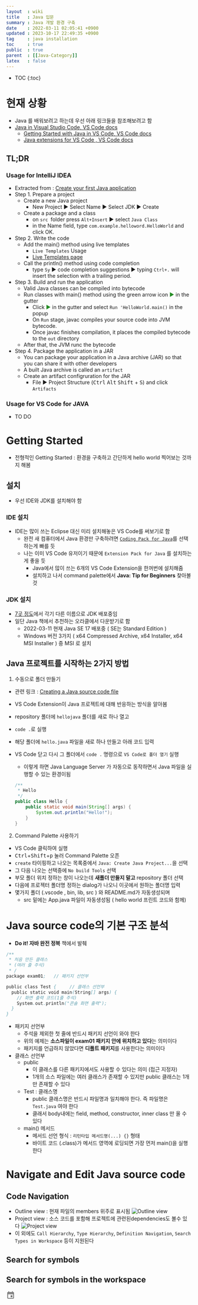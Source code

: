 ```yaml
---
layout  : wiki
title   : Java 입문 
summary : Java 개발 환경 구축 
date    : 2022-03-11 02:05:41 +0900
updated : 2023-10-17 22:49:35 +0900
tag     : java installation 
toc     : true
public  : true
parent  : [[Java-Category]] 
latex   : false
---
```

* TOC
{:toc}

# 현재 상황

* Java 를 배워보려고 하는데 우선 아래 링크들을 참조해보려고 함
* [Java in Visual Studio Code, VS Code docs](https://code.visualstudio.com/docs/languages/java)
  * [Getting Started with Java in VS Code, VS Code docs](https://code.visualstudio.com/docs/java/java-tutorial)
  * [Java extensions for VS Code , VS Code docs](https://code.visualstudio.com/docs/java/extensions)

## TL;DR

### Usage for IntelliJ IDEA

- Extracted from : [Create your first Java application](https://www.jetbrains.com/help/idea/creating-and-running-your-first-java-application.html)
- Step 1. Prepare a project
    - Create a new Java project 
        - New Project ▶ Select Name ▶ Select JDK ▶ Create 
    - Create a package and a class 
        - on `src `folder press `Alt+Insert` ▶ select `Java Class`
        - in the Name field, type `com.example.helloword.HelloWorld` and click OK.
- Step 2. Write the code
    - Add the main() method using live templates
        - `Live Templates` Usage
        - [Live Templates page](https://www.jetbrains.com/help/idea/using-live-templates.html)
    - Call the println() method using code completion
        - type `Sy` ▶ code completion suggestions ▶ typing `Ctrl+.` will insert the selection with a trailing period.
- Step 3. Build and run the application
    - Valid Java classes can be compiled into bytecode
    - Run classes with main() method using the green arrow icon <span style="color: ForestGreen">▶</span> in the gutter
        - Click <span style="color: ForestGreen">▶</span> in the gutter and select `Run 'HelloWorld.main()` in the popup
        - On `Run` stage, javac compiles your source code into JVM bytecode.
        - Once javac finishes compilation, it places the compiled bytecode to the `out` directory
    - After that, the JVM runc the bytecode
- Step 4. Package the application in a JAR
    - You can package your application in a Java archive (JAR) so that you can share it with other developers
    - A built Java archive is called an `artifact`
    - Create an artifact configruration for the JAR
        - File ▶ Project Structure (<kbd>Ctrl</kbd> <kbd>Alt</kbd> <kbd>Shift</kbd> + <kbd>S</kbd>) and click `Artifacts` 

### Usage for VS Code for JAVA

- TO DO

# Getting Started

* 전형적인 Getting Started :  환경을 구축하고 간단하게 hello world 찍어보는 것까지 해봄

## 설치 

* 우선 IDE와 JDK를 설치해야 함

### IDE 설치

* IDE는 많이 쓰는 Eclipse 대신 미리 설치해놓은 VS Code를 써보기로 함
  * 완전 새 컴퓨터에서 Java 환경만 구축하려면 [`Coding Pack for Java`](https://code.visualstudio.com/docs/java/java-tutorial#_installing-extensions)를 선택하는게 빠를 듯
  * 나는 이미 VS Code 유저이기 때문에 `Extension Pack for Java` 를 설치하는 게 좋을 듯
    * Java에서 많이 쓰는 6개의 VS Code Extension을 한꺼번에 설치해줌
    * 설치하고 나서 command palette에서 **Java: Tip for Beginners** 찾아볼 것
     
### JDK 설치

* [7곳 정도](https://code.visualstudio.com/docs/java/java-tutorial#_installing-a-java-development-kit-jdk)에서 각기 다른 이름으로 JDK 배포중임
* 일단 Java 책에서 추천하는 오라클에서 다운받기로 함
  * 2022-03-11 현재 Java SE 17 배포중 ( SE는 Standard Edition )
  * Windows 버전 3가지 ( x64 Compressed Archive, x64 Installer, x64 MSI Installer ) 중 MSI 로 설치

## Java 프로젝트를 시작하는 2가지 방법 

1. 수동으로 폴더 만들기 
  * 관련 링크 : [Creating a Java source code file](https://code.visualstudio.com/docs/java/java-tutorial#_creating-a-source-code-file) 
  * VS Code Extension이 Java 프로젝트에 대해 반응하는 방식을 알아봄 
  * repository 폴더에 `hellojava` 폴더를 새로 하나 열고
  * `code .`로 실행
  * 해당 폴더에 `hello.java` 파일을 새로 하나 만들고 아래 코드 입력
  * VS Code 닫고 다시 그 폴더에서 `code .` 명령으로 `VS Code로 폴더 열기` 실행
    * 이렇게 하면 Java Language Server 가 자동으로 동작하면서 Java 파일을 실행할 수 있는 환경이됨 
  
    ```java
    /**
     * Hello
     */
    public class Hello {
        public static void main(String[] args) {
            System.out.println("Hello!");
        }
    }
    ```
    
2. Command Palette 사용하기
  * VS Code 클릭하여 실행
  * <kbd>Ctrl</kbd>+<kbd>Shift</kbd>+<kbd>p</kbd> 눌러 Command Palette 오픈
  * `create` 타이핑하고 나오는 목록중에서 `Java: Create Java Project...`을 선택
  * 그 다음 나오는 선택중에  `No build Tools` 선택
  * 부모 폴더 위치 정하는 창이 나오는데 **새폴더 만들지 말고** repository 폴더 선택
  * 다음에 프로젝터 폴더명 정하는 dialog가 나오니 이곳에서 원하는 폴더명 입력
  * 몇가지 폴더 (.vscode , bin, lib, src ) 와 README.md가 자동생성되며
    * src 밑에는 App.java 파일이 자동생성됨 ( hello world 프린트 코드와 함께) 

# Java source code의 기본 구조 분석

* **Do it! 자바 완전 정복** 책에서 발췌

```java
/**
 * 처음 만든 클래스
 * (여러 줄 주석)
 * /
package exam01;   // 패키지 선언부

public class Test {     // 클래스 선언부
  public static void main(String[] args) {
    // 화면 출력 코드(1줄 주석)
    System.out.println("콘솔 화면 출력");
  }
}
```

* 패키지 선언부
  * 주석을 제외한 첫 줄에 반드시 패키지 선언이 와야 한다
  * 위의 예제는 **소스파일이 exam01 패키지 안에 위치하고 있다**는 의미이다 
  * 패키지를 언급하지 않았다면 **디폴트 패키지**를 사용한다는 의미이다
* 클래스 선언부
  * public 
    * 이 클래스를 다른 패키지에서도 사용할 수 있다는 의미 (접근 지정자)
    * 1개의 소스 파일에는 여러 클래스가 존재할 수 있지만 public 클래스는 1개만 존재할 수 있다
  * Test : 클래스명
    * public 클래스명은 반드시 파일명과 일치해야 한다. 즉 파일명은 `Test.java` 여야 한다
    * 클래서 body내에는 field, method, constructor, inner class 만 올 수 있다
  * main() 메서드
    * 메서드 선언 형식 : `리턴타입 메서드명(...) {}` 형태
    * 바이트 코드 (.class)가 메서드 영역에 로딩되면 가장 먼저 main()을 실행한다 

# Navigate and Edit Java source code

## Code Navigation

* Outline view : 현재 파일의 members 위주로 표시됨
  ![Outline view](https://code.visualstudio.com/assets/docs/getstarted/userinterface/outline-view.png)
* Project view : 소스 코드를 포함해 프로젝트에 관련된dependencies도 볼수 있다
  ![Project view](https://code.visualstudio.com/assets/docs/java/java-project/projectmanager-overview.png)
* 이 외에도 `Call Hierarchy`, `Type Hierarchy`, `Definition Navigation`, `Search Types in Workspace` 등이 지원된다

## Search for symbols

## Search for symbols in the workspace

<svg width="24" height="24" viewBox="0 0 24 24" fill="none" xmlns="http://www.w3.org/2000/svg">
<path fill-rule="evenodd" clip-rule="evenodd" d="M8 2H6V4H5C3.89543 4 3 4.89543 3 6V20C3 21.1046 3.89543 22 5 22H19C20.1046 22 21 21.1046 21 20V6C21 4.89543 20.1046 4 19 4H18V2H16V4H8V2ZM19 10H5V20H19V10ZM5 6H19V8H5V6ZM17 13H12V18H17V13Z" fill="black" fill-opacity="0.54"/>
<path d="M19 6H5V8H19V6Z" fill="black" fill-opacity="0.38"/>
</svg>
